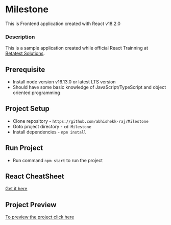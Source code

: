 # Milestone

This is Frontend application created with React v18.2.0

### Description

This is a sample application created while official React Trainning at [Betatest Solutions](https://betatestsolutions.com).

## Prerequisite

- Install node version v16.13.0 or latest LTS version
- Should have some basic knowledge of JavaScript/TypeScript and object oriented programming

## Project Setup

- Clone repository - `https://github.com/abhishekk-raj/Milestone`
- Goto project directory - `cd Milestone`
- Install dependencies - `npm install`

## Run Project

- Run command `npm start` to run the project

## React CheatSheet

[Get it here](https://github.com/abhishekk-raj/Milestone/blob/master/docs/documentation.md)

## Project Preview

[To preview the project click here]()
